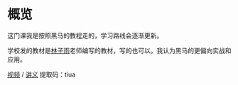 # 概览

这门课我是按照黑马的教程走的，学习路线会逐渐更新。

学校发的教材是[林子雨](http://dblab.xmu.edu.cn/post/linziyu/)老师编写的教材，写的也可以。我认为黑马的更偏向实战和应用。

[视频](https://www.bilibili.com/video/BV1df4y1U79z) / [讲义](https://pan.baidu.com/s/1rFA8lyxiCIz2EONItZp_bQ) 提取码：tiua